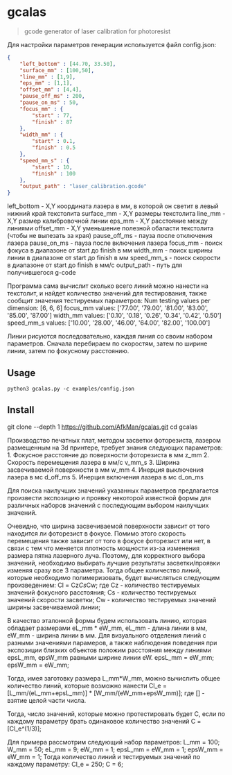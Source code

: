 # gcalas
> gcode generator of laser calibration for photoresist

Для настройки параметров генерации используется файл config.json:

```json
{
    "left_bottom" : [44.70, 33.50],
    "surface_mm" : [100,50],
    "line_mm" : [1,9],
    "eps_mm" : [1,1],
    "offset_mm" : [4,4],
    "pause_off_ms" : 200,
    "pause_on_ms" : 50,
    "focus_mm" : {
        "start" : 77,
        "finish" : 87
    },
    "width_mm" : {
        "start" : 0.1,
        "finish" : 0.5
    },
    "speed_mm_s" : {
        "start" : 10,
        "finish" : 100
    },
    "output_path" : "laser_calibration.gcode"
}

```
left_bottom - X,Y координата лазера в мм, в которой он светит в левый нижний край текстолита
surface_mm - X,Y размеры текстолита
line_mm - X,Y размер калибровочной линии
eps_mm - X,Y расстояние между линиями
offset_mm - X,Y уменьшение полезной обаласти текстолита (чтобы не вылезать за края)
pause_off_ms - пауза после отключения лазера
pause_on_ms - пауза после включения лазера
focus_mm - поиск фокуса в диапазоне от start до finish в мм
width_mm - поиск ширины линии в диапазоне от start до finish в мм
speed_mm_s - поиск скорости в диапазоне от start до finish в мм/с
output_path - путь для получившегося g-code

Программа сама вычислит сколько всего линий можно нанести на текстолит, и найдет
количество значений для тестирования, также сообщит значения тестируемых параметров:
Num testing values per dimension:
 [6, 6, 6]
focus_mm  values:
 ['77.00', '79.00', '81.00', '83.00', '85.00', '87.00']
width_mm  values:
 ['0.10', '0.18', '0.26', '0.34', '0.42', '0.50']
speed_mm_s  values:
 ['10.00', '28.00', '46.00', '64.00', '82.00', '100.00']

 Линии рисуются последовательно, каждая линия со своим набором параметров.
 Сначала перебираем по скоростям, затем по ширине линии, затем по фокусному расстоянию.
 

## Usage
    python3 gcalas.py -c examples/config.json


## Install
git clone --depth 1 https://github.com/AfkMan/gcalas.git
cd gcalas

Производство печатных плат, методом засветки фоторезиста, лазером
размещенным на 3d принтере, требует знания следующих параметров:
    1. Фокусное расстояние до поверхности фоторезиста в мм z_mm
    2. Cкорость перемещения лазера в мм/с v_mm_s
    3. Ширина засвечиваемой поверхности в мм w_mm
    4. Инерция выключения лазера в мс d_off_ms
    5. Инерция включения лазера в мс d_on_ms

Для поиска наилучших значений указанных параметров предлагается произвести экспозицию и
проявку некоторой известной формы для различных наборов значений с последующим выбором наилучших значений.

Очевидно, что ширина засвечиваемой поверхности зависит от того находится ли фоторезист в фокусе.
Помимо этого скорость перемещения также зависит от того в фокусе фоторезист или нет, в
связи с тем что меняется плотность мощности из-за изменения размера пятна лазерного луча.
Поэтому, для корректного выбора значений, необходимо выбирать лучшие результаты засветки/проявки
изменяя сразу все 3 параметра.
Тогда общее количество линий, которые необходимо полимеризовать, будет вычисляться следующим произведением:
Cl = Cz*Cs*Cw;
где
Cz - количество тестируемых значений фокусного расстояния;
Cs - количество тестируемых значений скорости засветки;
Cw - количество тестируемых значений ширины засвечиваемой линии;

В качество эталонной формы будем использовать линию, которая обладает размерами eL_mm * eW_mm,
eL_mm - длина линии в мм, eW_mm - ширина линии в мм.
Для визуального отделения линий с разными значениями парамеров, а также наблюдения
поведения при экспозиции близких объектов положим расстояния между линиями epsL_mm, epsW_mm равными
ширине линии eW.
epsL_mm = eW_mm;
epsW_mm = eW_mm;

Тогда, имея заготовку размера L_mm*W_mm, можно вычислить общее количество линий, которые возможно
нанести
Cl_e = [L_mm/(eL_mm+epsL_mm)] * [W_mm/(eW_mm+epsW_mm)];
где [] - взятие целой части числа.

Тогда, число значений, которые можно протестировать будет C, если по каждому параметру брать
одинаковое количество значений 
C = [Cl_e^(1/3)];

Для примера рассмотрим следующий набор параметров:
L_mm = 100;
W_mm = 50;
eL_mm = 9;
eW_mm = 1;
epsL_mm = eW_mm = 1;
epsW_mm = eW_mm = 1;
Тогда количество линий и тестируемых значений по каждому параметру:
Cl_e = 250;
C = 6;















